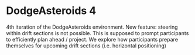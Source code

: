 # DodgeAsteroids 4

4th iteration of the DodgeAsteroids environment.
New feature: steering within drift sections is not possible.
This is supposed to prompt participants to efficiently plan ahead / project.
We explore how participants prepare themselves for upcoming drift sections 
(i.e. horizontal positioning)
